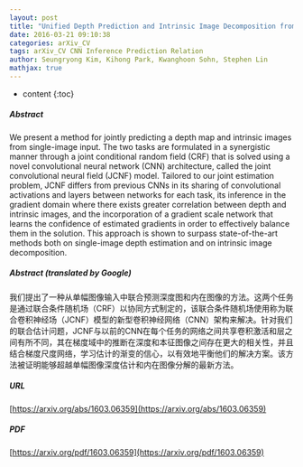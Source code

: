 ```yaml
---
layout: post
title: "Unified Depth Prediction and Intrinsic Image Decomposition from a Single Image via Joint Convolutional Neural Fields"
date: 2016-03-21 09:10:38
categories: arXiv_CV
tags: arXiv_CV CNN Inference Prediction Relation
author: Seungryong Kim, Kihong Park, Kwanghoon Sohn, Stephen Lin
mathjax: true
---
```


* content
{:toc}

##### Abstract
We present a method for jointly predicting a depth map and intrinsic images from single-image input. The two tasks are formulated in a synergistic manner through a joint conditional random field (CRF) that is solved using a novel convolutional neural network (CNN) architecture, called the joint convolutional neural field (JCNF) model. Tailored to our joint estimation problem, JCNF differs from previous CNNs in its sharing of convolutional activations and layers between networks for each task, its inference in the gradient domain where there exists greater correlation between depth and intrinsic images, and the incorporation of a gradient scale network that learns the confidence of estimated gradients in order to effectively balance them in the solution. This approach is shown to surpass state-of-the-art methods both on single-image depth estimation and on intrinsic image decomposition.

##### Abstract (translated by Google)
我们提出了一种从单幅图像输入中联合预测深度图和内在图像的方法。这两个任务是通过联合条件随机场（CRF）以协同方式制定的，该联合条件随机场使用称为联合卷积神经场（JCNF）模型的新型卷积神经网络（CNN）架构来解决。针对我们的联合估计问题，JCNF与以前的CNN在每个任务的网络之间共享卷积激活和层之间有所不同，其在梯度域中的推断在深度和本征图像之间存在更大的相关性，并且结合梯度尺度网络，学习估计的渐变的信心，以有效地平衡他们的解决方案。该方法被证明能够超越单幅图像深度估计和内在图像分解的最新方法。

##### URL
[https://arxiv.org/abs/1603.06359](https://arxiv.org/abs/1603.06359)

##### PDF
[https://arxiv.org/pdf/1603.06359](https://arxiv.org/pdf/1603.06359)

